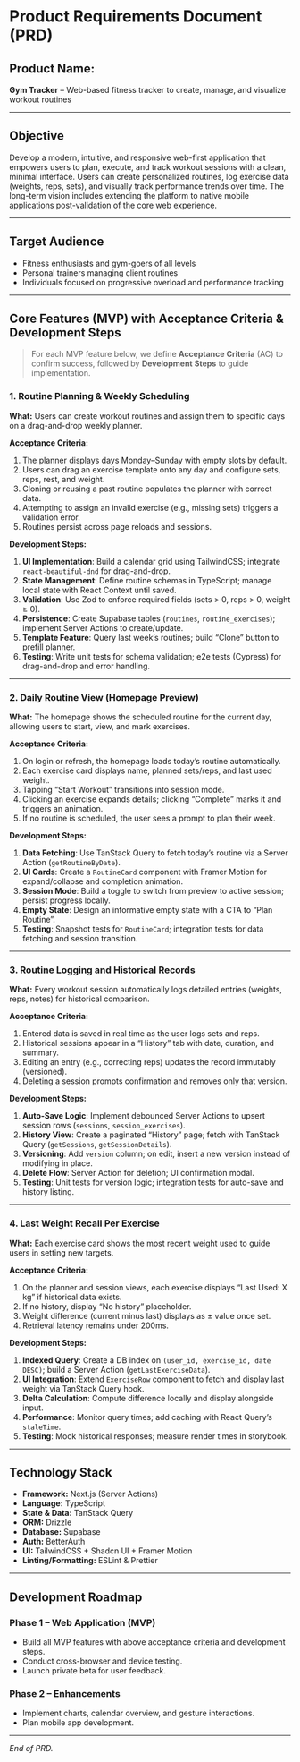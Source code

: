 # Product Requirements Document (PRD)

## Product Name:

**Gym Tracker** – Web-based fitness tracker to create, manage, and visualize workout routines

---

## Objective

Develop a modern, intuitive, and responsive web-first application that empowers users to plan, execute, and track workout sessions with a clean, minimal interface. Users can create personalized routines, log exercise data (weights, reps, sets), and visually track performance trends over time. The long-term vision includes extending the platform to native mobile applications post-validation of the core web experience.

---

## Target Audience

- Fitness enthusiasts and gym-goers of all levels
- Personal trainers managing client routines
- Individuals focused on progressive overload and performance tracking

---

## Core Features (MVP) with Acceptance Criteria & Development Steps

> For each MVP feature below, we define **Acceptance Criteria** (AC) to confirm success, followed by **Development Steps** to guide implementation.

### 1. Routine Planning & Weekly Scheduling

**What:**
Users can create workout routines and assign them to specific days on a drag-and-drop weekly planner.

**Acceptance Criteria:**

1. The planner displays days Monday–Sunday with empty slots by default.
2. Users can drag an exercise template onto any day and configure sets, reps, rest, and weight.
3. Cloning or reusing a past routine populates the planner with correct data.
4. Attempting to assign an invalid exercise (e.g., missing sets) triggers a validation error.
5. Routines persist across page reloads and sessions.

**Development Steps:**

1. **UI Implementation**: Build a calendar grid using TailwindCSS; integrate `react-beautiful-dnd` for drag-and-drop.
2. **State Management**: Define routine schemas in TypeScript; manage local state with React Context until saved.
3. **Validation**: Use Zod to enforce required fields (sets > 0, reps > 0, weight ≥ 0).
4. **Persistence**: Create Supabase tables (`routines`, `routine_exercises`); implement Server Actions to create/update.
5. **Template Feature**: Query last week’s routines; build “Clone” button to prefill planner.
6. **Testing**: Write unit tests for schema validation; e2e tests (Cypress) for drag-and-drop and error handling.

---

### 2. Daily Routine View (Homepage Preview)

**What:**
The homepage shows the scheduled routine for the current day, allowing users to start, view, and mark exercises.

**Acceptance Criteria:**

1. On login or refresh, the homepage loads today’s routine automatically.
2. Each exercise card displays name, planned sets/reps, and last used weight.
3. Tapping “Start Workout” transitions into session mode.
4. Clicking an exercise expands details; clicking “Complete” marks it and triggers an animation.
5. If no routine is scheduled, the user sees a prompt to plan their week.

**Development Steps:**

1. **Data Fetching**: Use TanStack Query to fetch today’s routine via a Server Action (`getRoutineByDate`).
2. **UI Cards**: Create a `RoutineCard` component with Framer Motion for expand/collapse and completion animation.
3. **Session Mode**: Build a toggle to switch from preview to active session; persist progress locally.
4. **Empty State**: Design an informative empty state with a CTA to “Plan Routine”.
5. **Testing**: Snapshot tests for `RoutineCard`; integration tests for data fetching and session transition.

---

### 3. Routine Logging and Historical Records

**What:**
Every workout session automatically logs detailed entries (weights, reps, notes) for historical comparison.

**Acceptance Criteria:**

1. Entered data is saved in real time as the user logs sets and reps.
2. Historical sessions appear in a “History” tab with date, duration, and summary.
3. Editing an entry (e.g., correcting reps) updates the record immutably (versioned).
4. Deleting a session prompts confirmation and removes only that version.

**Development Steps:**

1. **Auto-Save Logic**: Implement debounced Server Actions to upsert session rows (`sessions`, `session_exercises`).
2. **History View**: Create a paginated “History” page; fetch with TanStack Query (`getSessions`, `getSessionDetails`).
3. **Versioning**: Add `version` column; on edit, insert a new version instead of modifying in place.
4. **Delete Flow**: Server Action for deletion; UI confirmation modal.
5. **Testing**: Unit tests for version logic; integration tests for auto-save and history listing.

---

### 4. Last Weight Recall Per Exercise

**What:**
Each exercise card shows the most recent weight used to guide users in setting new targets.

**Acceptance Criteria:**

1. On the planner and session views, each exercise displays “Last Used: X kg” if historical data exists.
2. If no history, display “No history” placeholder.
3. Weight difference (current minus last) displays as ± value once set.
4. Retrieval latency remains under 200ms.

**Development Steps:**

1. **Indexed Query**: Create a DB index on `(user_id, exercise_id, date DESC)`; build a Server Action (`getLastExerciseData`).
2. **UI Integration**: Extend `ExerciseRow` component to fetch and display last weight via TanStack Query hook.
3. **Delta Calculation**: Compute difference locally and display alongside input.
4. **Performance**: Monitor query times; add caching with React Query’s `staleTime`.
5. **Testing**: Mock historical responses; measure render times in storybook.

---

## Technology Stack

- **Framework:** Next.js (Server Actions)
- **Language:** TypeScript
- **State & Data:** TanStack Query
- **ORM:** Drizzle
- **Database:** Supabase
- **Auth:** BetterAuth
- **UI:** TailwindCSS + Shadcn UI + Framer Motion
- **Linting/Formatting:** ESLint & Prettier

---

## Development Roadmap

### Phase 1 – Web Application (MVP)

- Build all MVP features with above acceptance criteria and development steps.
- Conduct cross-browser and device testing.
- Launch private beta for user feedback.

### Phase 2 – Enhancements

- Implement charts, calendar overview, and gesture interactions.
- Plan mobile app development.

---

_End of PRD._
